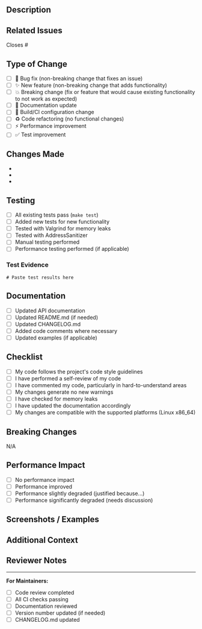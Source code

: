 ## Description

<!-- Provide a brief description of your changes -->

## Related Issues

<!-- Link to related issues. Use "Closes #123" to auto-close issues when this PR is merged -->

Closes #

## Type of Change

<!-- Check all that apply -->

- [ ] 🐛 Bug fix (non-breaking change that fixes an issue)
- [ ] ✨ New feature (non-breaking change that adds functionality)
- [ ] 💥 Breaking change (fix or feature that would cause existing functionality to not work as expected)
- [ ] 📝 Documentation update
- [ ] 🔧 Build/CI configuration change
- [ ] ♻️ Code refactoring (no functional changes)
- [ ] ⚡ Performance improvement
- [ ] ✅ Test improvement

## Changes Made

<!-- List the main changes made in this PR -->

-
-
-

## Testing

<!-- Describe the tests you ran to verify your changes -->

- [ ] All existing tests pass (`make test`)
- [ ] Added new tests for new functionality
- [ ] Tested with Valgrind for memory leaks
- [ ] Tested with AddressSanitizer
- [ ] Manual testing performed
- [ ] Performance testing performed (if applicable)

### Test Evidence

<!-- Provide evidence of testing, e.g., test output, screenshots, etc. -->

```
# Paste test results here
```

## Documentation

<!-- Check all that apply -->

- [ ] Updated API documentation
- [ ] Updated README.md (if needed)
- [ ] Updated CHANGELOG.md
- [ ] Added code comments where necessary
- [ ] Updated examples (if applicable)

## Checklist

<!-- Check all before submitting -->

- [ ] My code follows the project's code style guidelines
- [ ] I have performed a self-review of my code
- [ ] I have commented my code, particularly in hard-to-understand areas
- [ ] My changes generate no new warnings
- [ ] I have checked for memory leaks
- [ ] I have updated the documentation accordingly
- [ ] My changes are compatible with the supported platforms (Linux x86_64)

## Breaking Changes

<!-- If this PR introduces breaking changes, describe them here and provide migration instructions -->

N/A

## Performance Impact

<!-- If applicable, describe the performance impact of your changes -->

- [ ] No performance impact
- [ ] Performance improved
- [ ] Performance slightly degraded (justified because...)
- [ ] Performance significantly degraded (needs discussion)

## Screenshots / Examples

<!-- If applicable, add screenshots or code examples -->

## Additional Context

<!-- Add any other context about the PR here -->

## Reviewer Notes

<!-- Anything specific you want reviewers to focus on? -->

---

**For Maintainers:**

- [ ] Code review completed
- [ ] All CI checks passing
- [ ] Documentation reviewed
- [ ] Version number updated (if needed)
- [ ] CHANGELOG.md updated
